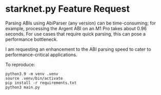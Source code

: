 # starknet.py Feature Request
Parsing ABIs using AbiParser (any version) can be time-consuming; for example, processing the Argent ABI on an M1 Pro takes about 0.96 seconds. For use cases that require quick parsing, this can pose a performance bottleneck.

I am requesting an enhancement to the ABI parsing speed to cater to performance-critical applications.

To reproduce:

```
python3.9 -m venv .venv
source .venv/bin/activate
pip install -r requirements.txt
python3 main.py
```
